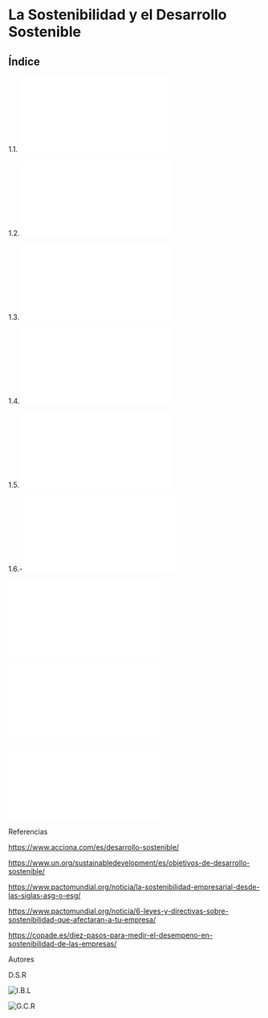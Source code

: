 # La Sostenibilidad y el Desarrollo Sostenible
## Índice
 
1.1. ![Introducción](Introduccion.md) 

1.2. ![Sostenibilidad y desarrollo sostenible](Sostenibilidad.md) 

1.3. ![¿Qué significa la sigla ASG?](ASG.md) 

1.4. ![La Agenda 2030 y los ODS](Agenda2030yODS.md) 

1.5. ![Marco normativo y regulador de la sostenibilidad en Europa](MarcoNormativo.md) 

1.6.- ![Evaluación del desempeño en sostenibilidad de las empresas](Evaluacion.md) 

![Conclusiones](Conclusiones.md)

![Mapa conceptual](MapaConceptual.md)

![Glosario](Glosario.md)

Referencias

https://www.acciona.com/es/desarrollo-sostenible/

https://www.un.org/sustainabledevelopment/es/objetivos-de-desarrollo-sostenible/

https://www.pactomundial.org/noticia/la-sostenibilidad-empresarial-desde-las-siglas-asg-o-esg/

https://www.pactomundial.org/noticia/6-leyes-y-directivas-sobre-sostenibilidad-que-afectaran-a-tu-empresa/

https://copade.es/diez-pasos-para-medir-el-desempeno-en-sostenibilidad-de-las-empresas/

Autores

D.S.R

![I.B.L](https://github.com/IvanBL8/SostenibilidadDesarrolloSostenible)

![G.C.R](https://github.com/Guille98-ASIR/SostenibilidadDesarrolloSostenible)
